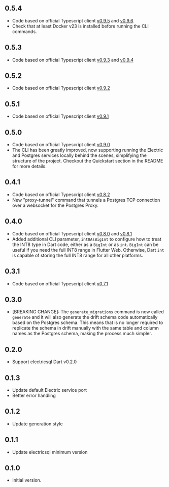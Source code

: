 ## 0.5.4

* Code based on official Typescript client [v0.9.5](https://github.com/electric-sql/electric/releases/tag/electric-sql%400.9.5) and [v0.9.6](https://github.com/electric-sql/electric/releases/tag/electric-sql%400.9.6).
* Check that at least Docker v23 is installed before running the CLI commands.


## 0.5.3

* Code based on official Typescript client [v0.9.3](https://github.com/electric-sql/electric/releases/tag/electric-sql%400.9.3) and [v0.9.4](https://github.com/electric-sql/electric/releases/tag/electric-sql%400.9.4)


## 0.5.2

* Code based on official Typescript client [v0.9.2](https://github.com/electric-sql/electric/releases/tag/electric-sql%400.9.2)


## 0.5.1

* Code based on official Typescript client [v0.9.1](https://github.com/electric-sql/electric/releases/tag/electric-sql%400.9.1)


## 0.5.0

* Code based on official Typescript client [v0.9.0](https://github.com/electric-sql/electric/releases/tag/electric-sql%400.9.0)
* The CLI has been greatly improved, now supporting running the Electric and Postgres services locally behind the scenes, simplifying the structure of the project. Checkout the Quickstart section in the README for more details.


## 0.4.1

* Code based on official Typescript client [v0.8.2](https://github.com/electric-sql/electric/releases/tag/electric-sql%400.8.2)
* New "proxy-tunnel" command that tunnels a Postgres TCP connection over a websocket for the Postgres Proxy.


## 0.4.0

* Code based on official Typescript client [v0.8.0](https://github.com/electric-sql/electric/releases/tag/electric-sql%400.8.0) and [v0.8.1](https://github.com/electric-sql/electric/releases/tag/electric-sql%400.8.1)
* Added additional CLI parameter, `int8AsBigInt` to configure how to treat the INT8 type in Dart code, either as a `BigInt` or as `int`. `BigInt` can be useful if you need the full INT8 range in Flutter Web. Otherwise, Dart `int` is capable of storing the full INT8 range for all other platforms.


## 0.3.1

* Code based on official Typescript client [v0.7.1](https://github.com/electric-sql/electric/releases/tag/electric-sql%400.7.1)


## 0.3.0

* [BREAKING CHANGE]: The `generate_migrations` command is now called `generate` and it will also generate the drift schema code automatically based on the Postgres schema.
This means that is no longer required to replicate the schema in drift manually with the same table and column names as the Postgres schema, making the process much simpler.


## 0.2.0

* Support electricsql Dart v0.2.0


## 0.1.3

* Update default Electric service port
* Better error handling


## 0.1.2

* Update generation style


## 0.1.1

* Update electricsql minimum version


## 0.1.0

- Initial version.
